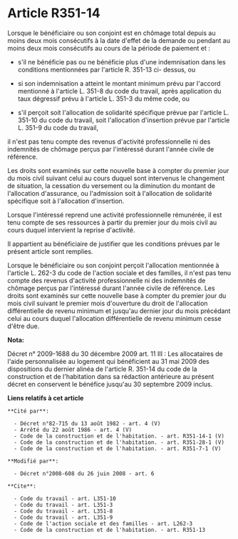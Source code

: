 # Article R351-14

Lorsque le bénéficiaire ou son conjoint est en chômage total depuis au moins deux mois consécutifs à la date d'effet de la
demande ou pendant au moins deux mois consécutifs au cours de la période de paiement et :

- s'il ne bénéficie pas ou ne bénéficie plus d'une indemnisation dans les conditions mentionnées par l'article R. 351-13 ci-
dessus, ou

- si son indemnisation a atteint le montant minimum prévu par l'accord mentionné à l'article L. 351-8 du code du travail,
après application du taux dégressif prévu à l'article L. 351-3 du même code, ou

- s'il perçoit soit l'allocation de solidarité spécifique prévue par l'article L. 351-10 du code du travail, soit
l'allocation d'insertion prévue par l'article L. 351-9 du code du travail, 

il n'est pas tenu compte des revenus d'activité professionnelle ni des indemnités de chômage perçus par l'intéressé durant
l'année civile de référence. 

Les droits sont examinés sur cette nouvelle base à compter du premier jour du mois civil suivant celui au cours duquel sont
intervenus le changement de situation, la cessation du versement ou la diminution du montant de l'allocation d'assurance, ou
l'admission soit à l'allocation de solidarité spécifique soit à l'allocation d'insertion. 

Lorsque l'intéressé reprend une activité professionnelle rémunérée, il est tenu compte de ses ressources à partir du premier
jour du mois civil au cours duquel intervient la reprise d'activité. 

Il appartient au bénéficiaire de justifier que les conditions prévues par le présent article sont remplies. 

Lorsque le bénéficiaire ou son conjoint perçoit l'allocation mentionnée à l'article L. 262-3 du code de l'action sociale et
des familles, il n'est pas tenu compte des revenus d'activité professionnelle ni des indemnités de chômage perçus par
l'intéressé durant l'année civile de référence. Les droits sont examinés sur cette nouvelle base à compter du premier jour du
mois civil suivant le premier mois d'ouverture du droit de l'allocation différentielle de revenu minimum et jusqu'au dernier
jour du mois précédant celui au cours duquel l'allocation différentielle de revenu minimum cesse d'être due.

**Nota:**

Décret n° 2009-1688 du 30 décembre 2009 art. 11 III : Les allocataires de l'aide personnalisée au logement qui bénéficient au
31 mai 2009 des dispositions du dernier alinéa de l'article R. 351-14 du code de la construction et de l'habitation dans sa
rédaction antérieure au présent décret en conservent le bénéfice jusqu'au 30 septembre 2009 inclus.

**Liens relatifs à cet article**

	**Cité par**:

	  - Décret n°82-715 du 13 août 1982 - art. 4 (V)
	  - Arrêté du 22 août 1986 - art. 4 (V)
	  - Code de la construction et de l'habitation. - art. R351-14-1 (V)
	  - Code de la construction et de l'habitation. - art. R351-28-1 (V)
	  - Code de la construction et de l'habitation. - art. R351-7-1 (V)

	**Modifié par**:

	  - Décret n°2008-608 du 26 juin 2008 - art. 6

	**Cite**:

	  - Code du travail - art. L351-10
	  - Code du travail - art. L351-3
	  - Code du travail - art. L351-8
	  - Code du travail - art. L351-9
	  - Code de l'action sociale et des familles - art. L262-3
	  - Code de la construction et de l'habitation. - art. R351-13
